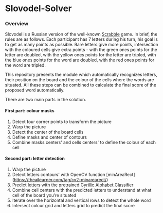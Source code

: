 # Slovodel-Solver


### Overview

Slovodel  is a Russian version of the well-known [Scrabble](https://en.wikipedia.org/wiki/Scrabble) game. In brief, the rules are as follows. Each participant has 7 letters during his turn, his goal is to get as many points as possible. Rare letters give more points, intersection with the coloured cells give extra points - with the green ones points for the letter are doubled, with the yellow ones points for the letter are tripled, with the blue ones points for the word are doubled, with the red ones points for the word are tripled.

This repository presents the module which automatically recognizes letters, their position on the board and the colour of the cells where the words are situated. All these steps can be combined to calculate the final score of the proposed word automatically. 

There are two main parts in the solution.

#### First part: colour masks

1) Detect four corner points to transform the picture
2) Warp the picture 
3) Detect the center of the board cells
4) Define masks and center of contours
5) Combine masks centers' and cells centers' to define the colour of each cell


#### Second part: letter detection


1) Warp the picture
2) Detect letters contours' with OpenCV function [minAreaRect] (https://theailearner.com/tag/cv2-minarearect/)
3) Predict letters with the pretrained [Cyrillic Alphabet Classifier](https://github.com/jlouisle/Machine-Learning-Cyrillic-classifier)
4) Combine cell centers with the predicted letters to understand at what cell of the board you're situated
5) Iterate over the horizontal and vertical rows to detect the whole word
6) Intersect colour grid and letters grid to predict the final score 
